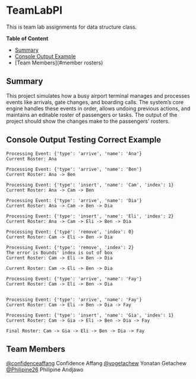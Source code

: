 # TeamLabPI
This is team lab assignments for data structure class.

<b>Table of Content</b>
- [Summary](#summary)
- [Console Output Example](#console-output-example)
- [Team Members](#member rosters)

## Summary
This project simulates how a busy airport terminal manages and processes events like arrivals, gate changes, and boarding calls. The system’s core engine handles these events in order, allows undoing previous actions, and maintains an editable roster of passengers or tasks. The output of the project should show the changes make to the passengers' rosters.


## Console Output Testing Correct Example
```
Processing Event: {'type': 'arrive', 'name': 'Ana'}
Current Roster: Ana

Processing Event: {'type': 'arrive', 'name': 'Ben'}
Current Roster: Ana -> Ben

Processing Event: {'type': 'insert', 'name': 'Cam', 'index': 1}
Current Roster: Ana -> Cam -> Ben

Processing Event: {'type': 'arrive', 'name': 'Dia'}
Current Roster: Ana -> Cam -> Ben -> Dia

Processing Event: {'type': 'insert', 'name': 'Eli', 'index': 2}
Current Roster: Ana -> Cam -> Eli -> Ben -> Dia

Processing Event: {'type': 'remove', 'index': 0}
Current Roster: Cam -> Eli -> Ben -> Dia

Processing Event: {'type': 'remove', 'index': 2}
The error is Bounds' index is out of box
Current Roster: Cam -> Eli -> Ben -> Dia

Current Roster: Cam -> Eli -> Ben -> Dia

Processing Event: {'type': 'arrive', 'name': 'Fay'}
Current Roster: Cam -> Eli -> Ben -> Dia


Processing Event: {'type': 'arrive', 'name': 'Fay'}
Current Roster: Cam -> Eli -> Ben -> Dia -> Fay

Processing Event: {'type': 'insert', 'name': 'Gia', 'index': 1}
Current Roster: Cam -> Gia -> Eli -> Ben -> Dia -> Fay

Final Roster: Cam -> Gia -> Eli -> Ben -> Dia -> Fay

```

## Team Members
[@confidenceaffang](https://github.com/confidenceaffang) Confidence Affang
[@yogetachew](https://github.com/yogetachew)  Yonatan Getachew
[@Philipine26](https://github.com/Philipine26) Philipine Andjawo

